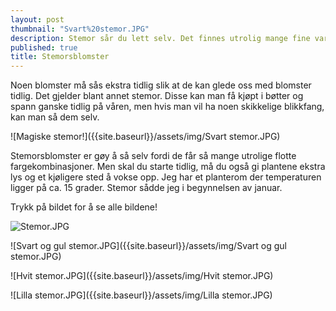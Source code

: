```yaml
---
layout: post
thumbnail: "Svart%20stemor.JPG"
description: Stemor sår du lett selv. Det finnes utrolig mange fine varianter.
published: true
title: Stemorsblomster
---
```







Noen blomster må sås ekstra tidlig slik at de kan glede oss med blomster tidlig. Det gjelder blant annet stemor. Disse kan man få kjøpt i bøtter og spann ganske tidlig på våren, men hvis man vil ha noen skikkelige blikkfang, kan man så dem selv. 

![Magiske stemor!]({{site.baseurl}}/assets/img/Svart stemor.JPG)

<!--more-->

Stemorsblomster er gøy å så selv fordi de får så mange utrolige flotte fargekombinasjoner. Men skal du starte tidlig, må du også gi plantene ekstra lys og et kjøligere sted å vokse opp. Jeg har et planterom der temperaturen ligger på ca. 15 grader.  Stemor sådde jeg i begynnelsen av januar.

Trykk på bildet for å se alle bildene!

![Stemor.JPG]({{site.baseurl}}/assets/img/Stemor.JPG)

![Svart og gul stemor.JPG]({{site.baseurl}}/assets/img/Svart og gul stemor.JPG)

![Hvit stemor.JPG]({{site.baseurl}}/assets/img/Hvit stemor.JPG)

![Lilla stemor.JPG]({{site.baseurl}}/assets/img/Lilla stemor.JPG)
